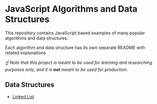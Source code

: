 # JavaScript Algorithms and Data Structures
This repository contains JavaScript based examples of many
popular algorithms and data structures.

Each algorithm and data structure has its own separate README
with related explanations

*☝ Note that this project is meant to be used for learning and researching purposes
only, and it is **not** meant to be used for production.*

## Data Structures

* [Linked List](src/DataStructures/LinkedLists)

